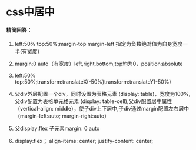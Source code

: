 # css中居中

#### 精简回答：

1. left:50% top:50%;margin-top margin-left 指定为负数绝对值为自身宽度一半(有宽度)

2. margin:0 auto（有宽度）left,right,bottom,top均为0，position:absolute

3. left:50% top:50%;transform:translateX(-50%)transform:translateY(-50%)

4. 父div外层配置一个div，同时设置为表格元素 (display: table)，宽度为100%,父div配置为表格单元格元素 (display: table-cell),父div配置居中属性（vertical-align: middle），使子div上下居中,子div通过margin配置左右居中（margin-left:auto; margin-right:auto）

5. 父display:flex 子元素margin: 0 auto

6. display:flex； align-items: center; justify-content: center;


